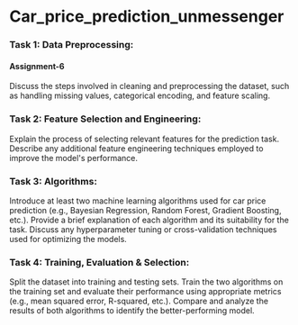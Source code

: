 # Car_price_prediction_unmessenger

### Task 1: Data Preprocessing:
#### Assignment-6
Discuss the steps involved in cleaning and preprocessing the dataset, such as handling
missing values, categorical encoding, and feature scaling.

### Task 2: Feature Selection and Engineering:
Explain the process of selecting relevant features for the prediction task.
Describe any additional feature engineering techniques employed to improve the model's
performance.
### Task 3: Algorithms:
Introduce at least two machine learning algorithms used for car price prediction (e.g.,
Bayesian Regression, Random Forest, Gradient Boosting, etc.).
Provide a brief explanation of each algorithm and its suitability for the task.
Discuss any hyperparameter tuning or cross-validation techniques used for optimizing the
models.
### Task 4: Training, Evaluation & Selection:
Split the dataset into training and testing sets.
Train the two algorithms on the training set and evaluate their performance using appropriate
metrics (e.g., mean squared error, R-squared, etc.).
Compare and analyze the results of both algorithms to identify the better-performing model.
